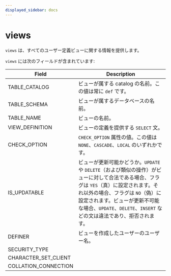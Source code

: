 ```yaml
---
displayed_sidebar: docs
---
```


# views

`views` は、すべてのユーザー定義ビューに関する情報を提供します。

`views` には次のフィールドが含まれています:

| **Field**            | **Description**                                              |
| -------------------- | ------------------------------------------------------------ |
| TABLE_CATALOG        | ビューが属する catalog の名前。この値は常に `def` です。 |
| TABLE_SCHEMA         | ビューが属するデータベースの名前。                          |
| TABLE_NAME           | ビューの名前。                                               |
| VIEW_DEFINITION      | ビューの定義を提供する `SELECT` 文。                         |
| CHECK_OPTION         | `CHECK_OPTION` 属性の値。この値は `NONE`、`CASCADE`、`LOCAL` のいずれかです。 |
| IS_UPDATABLE         | ビューが更新可能かどうか。`UPDATE` や `DELETE`（および類似の操作）がビューに対して合法である場合、フラグは `YES`（真）に設定されます。それ以外の場合、フラグは `NO`（偽）に設定されます。ビューが更新不可能な場合、`UPDATE`、`DELETE`、`INSERT` などの文は違法であり、拒否されます。 |
| DEFINER              | ビューを作成したユーザーのユーザー名。                       |
| SECURITY_TYPE        |                                                              |
| CHARACTER_SET_CLIENT |                                                              |
| COLLATION_CONNECTION |                                                              |
